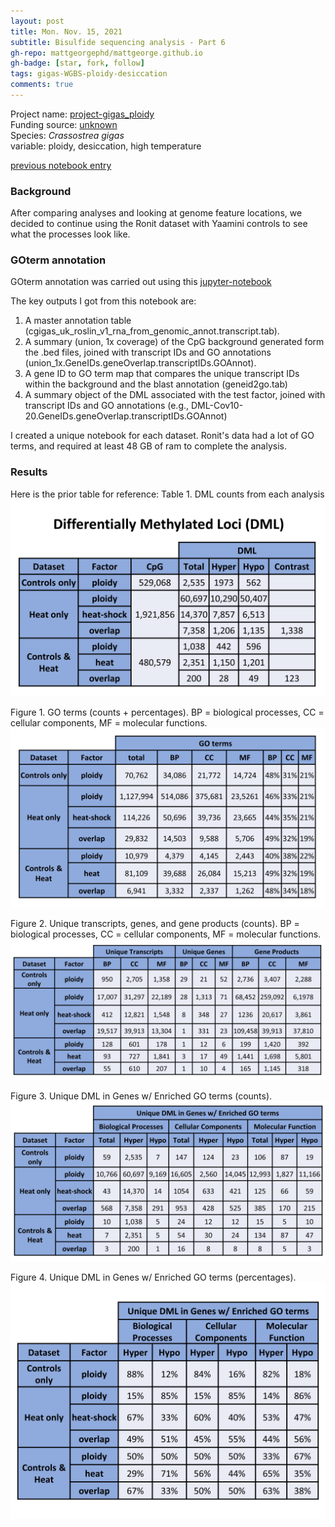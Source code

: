 ```yaml
---
layout: post
title: Mon. Nov. 15, 2021
subtitle: Bisulfide sequencing analysis - Part 6
gh-repo: mattgeorgephd/mattgeorge.github.io
gh-badge: [star, fork, follow]
tags: gigas-WGBS-ploidy-desiccation
comments: true
---
```


Project name: [project-gigas_ploidy](https://github.com/mattgeorgephd/project-gigas_ploidy) <br />
Funding source: [unknown]() <br />
Species: *Crassostrea gigas* <br />
variable: ploidy, desiccation, high temperature <br />

[previous notebook entry](https://mattgeorgephd.github.io/gigas-WGBS-ploidy-desiccation-analysis-Part-5/)

### Background
After comparing analyses and looking at genome feature locations, we decided to continue using the Ronit dataset with Yaamini controls to see what the processes look like.

### GOterm annotation
GOterm annotation was carried out using this [jupyter-notebook]()

The key outputs I got from this notebook are:
1. A master annotation table (cgigas_uk_roslin_v1_rna_from_genomic_annot.transcript.tab).
2. A summary (union, 1x coverage) of the CpG background generated form the .bed files, joined with transcript IDs and GO annotations (union_1x.GeneIDs.geneOverlap.transcriptIDs.GOAnnot).
3. A gene ID to GO term map that compares the unique transcript IDs within the background and the blast annotation (geneid2go.tab)
4. A summary object of the DML associated with the test factor, joined with transcript IDs and GO annotations (e.g., DML-Cov10-20.GeneIDs.geneOverlap.transcriptIDs.GOAnnot)  

I created a unique notebook for each dataset. Ronit's data had a lot of GO terms, and required at least 48 GB of ram to complete the analysis.

### Results

Here is the prior table for reference:
Table 1. DML counts from each analysis
![](/post_images/100421/DML_count_table.png)

Figure 1. GO terms (counts + percentages). BP = biological processes, CC = cellular components, MF = molecular functions.
![](/post_images/20211115/GOterms_table.jpg)

Figure 2. Unique transcripts, genes, and gene products (counts). BP = biological processes, CC = cellular components, MF = molecular functions.
![](/post_images/20211115/Genes_table.jpg)

Figure 3. Unique DML in Genes w/ Enriched GO terms (counts).
![](/post_images/20211115/Unique_DML_in_Genes_table.jpg)

Figure 4. Unique DML in Genes w/ Enriched GO terms (percentages).
![](/post_images/20211115/Unique_DML_in_Genes_percentages_table.png)
